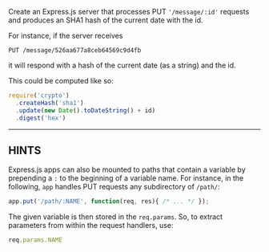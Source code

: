 Create an Express.js server that processes PUT `'/message/:id'` requests
and produces an SHA1 hash of the current date with the id.

For instance, if the server receives

```
PUT /message/526aa677a8ceb64569c9d4fb
```

it will respond with a hash of the current date (as a string) and the id.

This could be computed like so:

```js
require('crypto')
  .createHash('sha1')
  .update(new Date().toDateString() + id)
  .digest('hex')
```

-----------------------------

## HINTS

Express.js apps can also be mounted to paths that contain a variable by
prepending a `:` to the beginning of a variable name. For instance, in 
the following, `app` handles PUT requests any subdirectory of `/path/`:

```js
app.put('/path/:NAME', function(req, res){ /* ... */ });
```

The given variable is then stored in the `req.params`. So, to extract
parameters from within the request handlers, use:

```js
req.params.NAME
```
